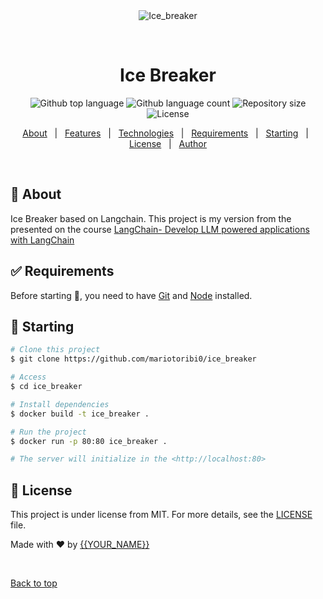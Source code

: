 <div align="center" id="top"> 
  <img src="./.github/app.gif" alt="Ice_breaker" />

  &#xa0;

  <!-- <a href="https://ice_breaker.netlify.app">Demo</a> -->
</div>

<h1 align="center">Ice Breaker</h1>

<p align="center">
  <img alt="Github top language" src="https://img.shields.io/github/languages/top/mariotoribi0/ice_breaker?color=56BEB8">

  <img alt="Github language count" src="https://img.shields.io/github/languages/count/mariotoribi0/ice_breaker?color=56BEB8">

  <img alt="Repository size" src="https://img.shields.io/github/repo-size/mariotoribi0/ice_breaker?color=56BEB8">

  <img alt="License" src="https://img.shields.io/github/license/mariotoribi0/ice_breaker?color=56BEB8">

  <!-- <img alt="Github issues" src="https://img.shields.io/github/issues/mariotoribi0/ice_breaker?color=56BEB8" /> -->

  <!-- <img alt="Github forks" src="https://img.shields.io/github/forks/mariotoribi0/ice_breaker?color=56BEB8" /> -->

  <!-- <img alt="Github stars" src="https://img.shields.io/github/stars/mariotoribi0/ice_breaker?color=56BEB8" /> -->
</p>

<!-- Status -->

<!-- <h4 align="center"> 
	🚧  Ice_breaker 🚀 Under construction...  🚧
</h4> 

<hr> -->

<p align="center">
  <a href="#dart-about">About</a> &#xa0; | &#xa0; 
  <a href="#sparkles-features">Features</a> &#xa0; | &#xa0;
  <a href="#rocket-technologies">Technologies</a> &#xa0; | &#xa0;
  <a href="#white_check_mark-requirements">Requirements</a> &#xa0; | &#xa0;
  <a href="#checkered_flag-starting">Starting</a> &#xa0; | &#xa0;
  <a href="#memo-license">License</a> &#xa0; | &#xa0;
  <a href="https://github.com/mariotoribi0" target="_blank">Author</a>
</p>

<br>

## :dart: About ##

Ice Breaker based on Langchain. This project is my version from the presented on the course <a href="https://www.udemy.com/course/langchain">LangChain- Develop LLM powered applications with LangChain</a>


## :white_check_mark: Requirements ##

Before starting :checkered_flag:, you need to have [Git](https://git-scm.com) and [Node](https://nodejs.org/en/) installed.

## :checkered_flag: Starting ##

```bash
# Clone this project
$ git clone https://github.com/mariotoribi0/ice_breaker

# Access
$ cd ice_breaker

# Install dependencies
$ docker build -t ice_breaker .

# Run the project
$ docker run -p 80:80 ice_breaker .

# The server will initialize in the <http://localhost:80>
```

## :memo: License ##

This project is under license from MIT. For more details, see the [LICENSE](LICENSE.md) file.


Made with :heart: by <a href="https://github.com/mariotoribi0" target="_blank">{{YOUR_NAME}}</a>

&#xa0;

<a href="#top">Back to top</a>
